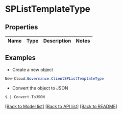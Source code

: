 # SPListTemplateType
## Properties

Name | Type | Description | Notes
------------ | ------------- | ------------- | -------------

## Examples

- Create a new object
```powershell
New-Cloud.Governance.ClientSPListTemplateType 
```

- Convert the object to JSON
```powershell
$ | Convert-ToJSON
```


[[Back to Model list]](../README.md#documentation-for-models) [[Back to API list]](../README.md#documentation-for-api-endpoints) [[Back to README]](../README.md)

